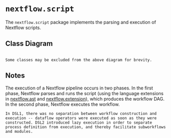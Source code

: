 
# `nextflow.script`

The `nextflow.script` package implements the parsing and execution of Nextflow scripts.

## Class Diagram

```{mermaid} diagrams/nextflow.script.mmd
```

```{note}
Some classes may be excluded from the above diagram for brevity.
```

## Notes

The execution of a Nextflow pipeline occurs in two phases. In the first phase, Nextflow parses and runs the script (using the language extensions in [nextflow.ast](nextflow.ast.md) and [nextflow.extension](nextflow.extension.md)), which produces the workflow DAG. In the second phase, Nextflow executes the workflow.

```{note}
In DSL1, there was no separation between workflow construction and execution -- dataflow operators were executed as soon as they were constructed. DSL2 introduced lazy execution in order to separate process definition from execution, and thereby facilitate subworkflows and modules.
```
